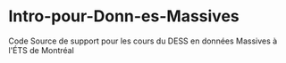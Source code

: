 # Intro-pour-Donn-es-Massives
Code Source de support pour les cours du DESS en données Massives à l'ÉTS de Montréal
